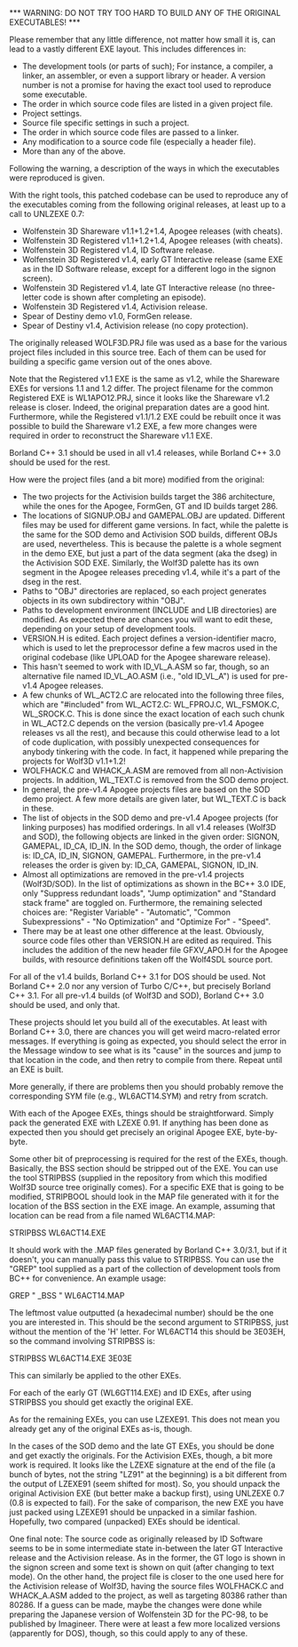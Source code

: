 *** WARNING: DO NOT TRY TOO HARD TO BUILD ANY OF THE ORIGINAL EXECUTABLES! ***

Please remember that any little difference, not matter how small it is,
can lead to a vastly different EXE layout. This includes differences in:  
- The development tools (or parts of such); For instance, a compiler, a linker,
an assembler, or even a support library or header. A version number is not
a promise for having the exact tool used to reproduce some executable.  
- The order in which source code files are listed in a given project file.  
- Project settings.  
- Source file specific settings in such a project.  
- The order in which source code files are passed to a linker.  
- Any modification to a source code file (especially a header file).  
- More than any of the above.  

Following the warning, a description of the ways in which the executables were
reproduced is given.

With the right tools, this patched codebase can be used to reproduce any
of the executables coming from the following original releases, at least
up to a call to UNLZEXE 0.7:  
- Wolfenstein 3D Shareware v1.1+1.2+1.4, Apogee releases (with cheats).  
- Wolfenstein 3D Registered v1.1+1.2+1.4, Apogee releases (with cheats).  
- Wolfenstein 3D Registered v1.4, ID Software release.  
- Wolfenstein 3D Registered v1.4, early GT Interactive release (same EXE as
in the ID Software release, except for a different logo in the signon screen).  
- Wolfenstein 3D Registered v1.4, late GT Interactive release
(no three-letter code is shown after completing an episode).  
- Wolfenstein 3D Registered v1.4, Activision release.  
- Spear of Destiny demo v1.0, FormGen release.  
- Spear of Destiny v1.4, Activision release (no copy protection).  

The originally released WOLF3D.PRJ file was used as a base for the
various project files included in this source tree. Each of them can
be used for building a specific game version out of the ones above.

Note that the Registered v1.1 EXE is the same as v1.2, while the Shareware EXEs
for versions 1.1 and 1.2 differ. The project filename for the common Registered
EXE is WL1APO12.PRJ, since it looks like the Shareware v1.2 release is closer.
Indeed, the original preparation dates are a good hint. Furthermore, while the
Registered v1.1/1.2 EXE could be rebuilt once it was possible to build the
Shareware v1.2 EXE, a few more changes were required in order to
reconstruct the Shareware v1.1 EXE.

Borland C++ 3.1 should be used in all v1.4 releases, while Borland C++ 3.0
should be used for the rest.

How were the project files (and a bit more) modified from the original:
- The two projects for the Activision builds target the 386 architecture,
while the ones for the Apogee, FormGen, GT and ID builds target 286.
- The locations of SIGNUP.OBJ and GAMEPAL.OBJ are updated. Different files may
be used for different game versions. In fact, while the palette is the same for
the SOD demo and Activision SOD builds, different OBJs are used, nevertheless.
This is because the palette is a whole segment in the demo EXE, but just
a part of the data segment (aka the dseg) in the Activision SOD EXE.
Similarly, the Wolf3D palette has its own segment in the Apogee releases
preceding v1.4, while it's a part of the dseg in the rest.
- Paths to "OBJ" directories are replaced, so each project generates objects in
its own subdirectory within "OBJ".
- Paths to development environment (INCLUDE and LIB directories) are modified.
As expected there are chances you will want to edit these, depending on your
setup of development tools.
- VERSION.H is edited. Each project defines a version-identifier macro,
which is used to let the preprocessor define a few macros used in the
original codebase (like UPLOAD for the Apogee shareware release).
- This hasn't seemed to work with ID_VL_A.ASM so far, though, so an alternative
file named ID_VL_AO.ASM (i.e., "old ID_VL_A") is used for pre-v1.4 Apogee
releases.
- A few chunks of WL_ACT2.C are relocated into the following three files, which
are "#included" from WL_ACT2.C: WL_FPROJ.C, WL_FSMOK.C, WL_SROCK.C.
This is done since the exact location of each such chunk in WL_ACT2.C
depends on the version (basically pre-v1.4 Apogee releases vs all the rest),
and because this could otherwise lead to a lot of code duplication, with
possibly unexpected consequences for anybody tinkering with the code.
In fact, it happened while preparing the projects for Wolf3D v1.1+1.2!
- WOLFHACK.C and WHACK_A.ASM are removed from all non-Activision projects.
In addition, WL_TEXT.C is removed from the SOD demo project.
- In general, the pre-v1.4 Apogee projects files are based on the SOD demo
project. A few more details are given later, but WL_TEXT.C is back in these.
- The list of objects in the SOD demo and pre-v1.4 Apogee projects
(for linking purposes) has modified orderings. In all v1.4 releases
(Wolf3D and SOD), the following objects are linked in the given order:
SIGNON, GAMEPAL, ID_CA, ID_IN. In the SOD demo, though, the order of linkage
is: ID_CA, ID_IN, SIGNON, GAMEPAL. Furthermore, in the pre-v1.4 releases the
order is given by: ID_CA, GAMEPAL, SIGNON, ID_IN.
- Almost all optimizations are removed in the pre-v1.4 projects (Wolf3D/SOD).
In the list of optimizations as shown in the BC++ 3.0 IDE,
only "Suppress redundant loads", "Jump optimization" and "Standard stack frame"
are toggled on. Furthermore, the remaining selected choices are:
"Register Variable" - "Automatic", "Common Subexpressions" - "No Optimization"
and "Optimize For" - "Speed".
- There may be at least one other difference at the least. Obviously, source
code files other than VERSION.H are edited as required. This includes the
addition of the new header file GFXV_APO.H for the Apogee builds,
with resource definitions taken off the Wolf4SDL source port.

For all of the v1.4 builds, Borland C++ 3.1 for DOS should be used. Not
Borland C++ 2.0 nor any version of Turbo C/C++, but precisely Borland C++ 3.1.
For all pre-v1.4 builds (of Wolf3D and SOD), Borland C++ 3.0 should be used,
and only that.

These projects should let you build all of the executables. At least with
Borland C++ 3.0, there are chances you will get weird macro-related error
messages. If everything is going as expected, you should select the error in
the Message window to see what is its "cause" in the sources and jump to that
location in the code, and then retry to compile from there.
Repeat until an EXE is built.

More generally, if there are problems then you should probably remove the
corresponding SYM file (e.g., WL6ACT14.SYM) and retry from scratch.

With each of the Apogee EXEs, things should be straightforward. Simply pack
the generated EXE with LZEXE 0.91. If anything has been done as expected then
you should get precisely an original Apogee EXE, byte-by-byte.

Some other bit of preprocessing is required for the rest of the EXEs, though.
Basically, the BSS section should be stripped out of the EXE. You can use
the tool STRIPBSS (supplied in the repository from which this modified Wolf3D
source tree originally comes). For a specific EXE that is going to be modified,
STRIPBOOL should look in the MAP file generated with it for the location of the
BSS section in the EXE image. An example, assuming that location can be read
from a file named WL6ACT14.MAP:

STRIPBSS WL6ACT14.EXE

It should work with the .MAP files generated by Borland C++ 3.0/3.1, but if it
doesn't, you can manually pass this value to STRIPBSS. You can use the "GREP"
tool supplied as a part of the collection of development tools from BC++ for
convenience. An example usage:

GREP " _BSS " WL6ACT14.MAP

The leftmost value outputted (a hexadecimal number) should be the one you are
interested in. This should be the second argument to STRIPBSS, just without
the mention of the 'H' letter. For WL6ACT14 this should be 3E03EH, so the
command involving STRIPBSS is:

STRIPBSS WL6ACT14.EXE 3E03E

This can similarly be applied to the other EXEs.

For each of the early GT (WL6GT114.EXE) and ID EXEs, after using STRIPBSS you
should get exactly the original EXE.

As for the remaining EXEs, you can use LZEXE91. This does not mean you already
get any of the original EXEs as-is, though.

In the cases of the SOD demo and the late GT EXEs, you should be done and
get exactly the originals. For the Activision EXEs, though, a bit more work
is required. It looks like the LZEXE signature at the end of the file
(a bunch of bytes, not the string "LZ91" at the beginning) is a bit different
from the output of LZEXE91 (seem shifted for most). So, you should unpack
the original Activision EXE (but better make a backup first), using
UNLZEXE 0.7 (0.8 is expected to fail). For the sake of comparison,
the new EXE you have just packed using LZEXE91 should be unpacked in a
similar fashion. Hopefully, two compared (unpacked) EXEs should be identical.

One final note: The source code as originally released by ID Software seems
to be in some intermediate state in-between the later GT Interactive release
and the Activision release. As in the former, the GT logo is shown in the
signon screen and some text is shown on quit (after changing to text mode).
On the other hand, the project file is closer to the one used here for
the Activision release of Wolf3D, having the source files WOLFHACK.C and
WHACK_A.ASM added to the project, as well as targeting 80386 rather than 80286.
If a guess can be made, maybe the changes were done while preparing the
Japanese version of Wolfenstein 3D for the PC-98, to be published by Imagineer.
There were at least a few more localized versions (apparently for DOS), though,
so this could apply to any of these.
